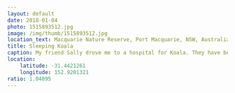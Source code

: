 ```yaml
---
layout: default
date: 2018-01-04
photo: 1515893512.jpg
image: /img/thumb/1515893512.jpg
location_text: Macquarie Nature Reserve, Port Macquarie, NSW, Australia
title: Sleeping Koala
caption: My friend Sally drove me to a hospital for Koala. They have been rescued after a fire or got hit by a car. Koalas sleep around 20h a day as the digestion of eucalyptus leaves drains a lot of energy.
location:
    latitude: -31.4421261
    longitude: 152.9201321
ratio: 1.04895
---
```

